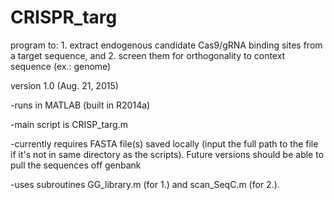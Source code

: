 # CRISPR_targ

program to: 1. extract endogenous candidate Cas9/gRNA binding sites from a target sequence, and 2. screen them for orthogonality to context sequence (ex.: genome) 

version 1.0 (Aug. 21, 2015) 

-runs in MATLAB (built in R2014a)

-main script is CRISP_targ.m

-currently requires FASTA file(s) saved locally (input the full path to the file if it's not in same directory as the scripts). Future versions should be able to pull the sequences off genbank

-uses subroutines GG_library.m  (for 1.) and scan_SeqC.m (for 2.). 

